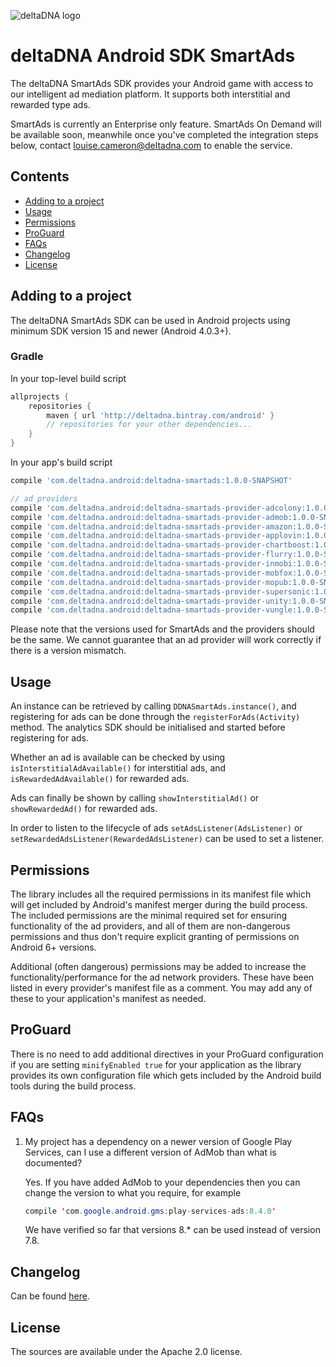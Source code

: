 ![deltaDNA logo](https://deltadna.com/wp-content/uploads/2015/06/deltadna_www@1x.png)

# deltaDNA Android SDK SmartAds

The deltaDNA SmartAds SDK provides your Android game with access to our intelligent ad mediation platform.  It supports both interstitial and rewarded type ads.

SmartAds is currently an Enterprise only feature.  SmartAds On Demand will be available soon, meanwhile once you've completed the integration steps below, contact <louise.cameron@deltadna.com> to enable the service.

## Contents
* [Adding to a project](#adding-to-a-project)
* [Usage](#usage)
* [Permissions](#permissions)
* [ProGuard](#proguard)
* [FAQs](#faqs)
* [Changelog](#changelog)
* [License](#license)

## Adding to a project
The deltaDNA SmartAds SDK can be used in Android projects using minimum
SDK version 15 and newer (Android 4.0.3+).

### Gradle
In your top-level build script
```groovy
allprojects {
    repositories {
        maven { url 'http://deltadna.bintray.com/android' }
        // repositories for your other dependencies...
    }
}
```
In your app's build script
```groovy
compile 'com.deltadna.android:deltadna-smartads:1.0.0-SNAPSHOT'

// ad providers
compile 'com.deltadna.android:deltadna-smartads-provider-adcolony:1.0.0-SNAPSHOT'
compile 'com.deltadna.android:deltadna-smartads-provider-admob:1.0.0-SNAPSHOT'
compile 'com.deltadna.android:deltadna-smartads-provider-amazon:1.0.0-SNAPSHOT'
compile 'com.deltadna.android:deltadna-smartads-provider-applovin:1.0.0-SNAPSHOT'
compile 'com.deltadna.android:deltadna-smartads-provider-chartboost:1.0.0-SNAPSHOT'
compile 'com.deltadna.android:deltadna-smartads-provider-flurry:1.0.0-SNAPSHOT'
compile 'com.deltadna.android:deltadna-smartads-provider-inmobi:1.0.0-SNAPSHOT'
compile 'com.deltadna.android:deltadna-smartads-provider-mobfox:1.0.0-SNAPSHOT'
compile 'com.deltadna.android:deltadna-smartads-provider-mopub:1.0.0-SNAPSHOT'
compile 'com.deltadna.android:deltadna-smartads-provider-supersonic:1.0.0-SNAPSHOT'
compile 'com.deltadna.android:deltadna-smartads-provider-unity:1.0.0-SNAPSHOT'
compile 'com.deltadna.android:deltadna-smartads-provider-vungle:1.0.0-SNAPSHOT'
```

Please note that the versions used for SmartAds and the providers should
be the same. We cannot guarantee that an ad provider will work correctly
if there is a version mismatch.

## Usage
An instance can be retrieved by calling `DDNASmartAds.instance()`, and
registering for ads can be done through the `registerForAds(Activity)`
method. The analytics SDK should be initialised and started before
registering for ads.

Whether an ad is available can be checked by using
`isInterstitialAdAvailable()` for interstitial ads, and
`isRewardedAdAvailable()` for rewarded ads.

Ads can finally be shown by calling `showInterstitialAd()` or
`showRewardedAd()` for rewarded ads.

In order to listen to the lifecycle of ads `setAdsListener(AdsListener)`
or `setRewardedAdsListener(RewardedAdsListener)` can be used to set a
listener.

## Permissions
The library includes all the required permissions in its manifest file
which will get included by Android's manifest merger during the build
process. The included permissions are the minimal required set for
ensuring functionality of the ad providers, and all of them are
non-dangerous permissions and thus don't require explicit granting of
permissions on Android 6+ versions.

Additional (often dangerous) permissions may be added to increase the
functionality/performance for the ad network providers. These have been
listed in every provider's manifest file as a comment. You may add any
of these to your application's manifest as needed.

## ProGuard
There is no need to add additional directives in your ProGuard
configuration if you are setting `minifyEnabled true` for your
application as the library provides its own configuration file which
gets included by the Android build tools during the build process.

## FAQs
1.  My project has a dependency on a newer version of Google Play
    Services, can I use a different version of AdMob than what is
    documented?

    Yes. If you have added AdMob to your dependencies then you can
    change the version to what you require, for example
    ```Java
    compile 'com.google.android.gms:play-services-ads:8.4.0'
    ```
    We have verified so far that versions 8.* can be used instead of
    version 7.8.

## Changelog
Can be found [here](CHANGELOG.md).

## License
The sources are available under the Apache 2.0 license.
